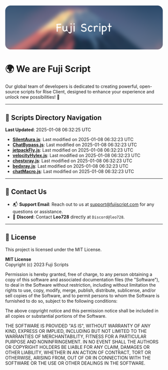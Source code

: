 ![Banner](.github/b.webp)

# 🌍 **We are Fuji Script**

Our global team of developers is dedicated to creating powerful, open-source scripts for Rise Client, designed to enhance your experience and unlock new possibilities! 🌟

---
<!-- SCRIPTS_NAVIGATION_START -->
## 📂 **Scripts Directory Navigation**

**Last Updated**: 2025-01-08 06:32:25 UTC

- **[SilentAura.js](scripts/SilentAura.js)**: Last modified on 2025-01-08 06:32:23 UTC
- **[ChatBypass.js](scripts/ChatBypass.js)**: Last modified on 2025-01-08 06:32:23 UTC
- **[jetpackFly.js](scripts/jetpackFly.js)**: Last modified on 2025-01-08 06:32:23 UTC
- **[velocityHylex.js](scripts/velocityHylex.js)**: Last modified on 2025-01-08 06:32:23 UTC
- **[chestxray.js](scripts/chestxray.js)**: Last modified on 2025-01-08 06:32:23 UTC
- **[bedxray.js](scripts/bedxray.js)**: Last modified on 2025-01-08 06:32:23 UTC
- **[chatMacro.js](scripts/chatMacro.js)**: Last modified on 2025-01-08 06:32:23 UTC

<!-- SCRIPTS_NAVIGATION_END -->

---

## 💬 **Contact Us**  
- 📬 **Support Email**: Reach out to us at [support@fujiscript.com](mailto:support@fujiscript.com) for any questions or assistance.  
- 💬 **Discord**: Contact **Leo728** directly at `Discord@leo728`.

---

## 📜 **License**

This project is licensed under the MIT License.  

**MIT License**  
Copyright (c) 2023 Fuji Scripts  

Permission is hereby granted, free of charge, to any person obtaining a copy of this software and associated documentation files (the "Software"), to deal in the Software without restriction, including without limitation the rights to use, copy, modify, merge, publish, distribute, sublicense, and/or sell copies of the Software, and to permit persons to whom the Software is furnished to do so, subject to the following conditions:  

The above copyright notice and this permission notice shall be included in all copies or substantial portions of the Software.  

THE SOFTWARE IS PROVIDED "AS IS", WITHOUT WARRANTY OF ANY KIND, EXPRESS OR IMPLIED, INCLUDING BUT NOT LIMITED TO THE WARRANTIES OF MERCHANTABILITY, FITNESS FOR A PARTICULAR PURPOSE AND NONINFRINGEMENT. IN NO EVENT SHALL THE AUTHORS OR COPYRIGHT HOLDERS BE LIABLE FOR ANY CLAIM, DAMAGES OR OTHER LIABILITY, WHETHER IN AN ACTION OF CONTRACT, TORT OR OTHERWISE, ARISING FROM, OUT OF OR IN CONNECTION WITH THE SOFTWARE OR THE USE OR OTHER DEALINGS IN THE SOFTWARE.  
